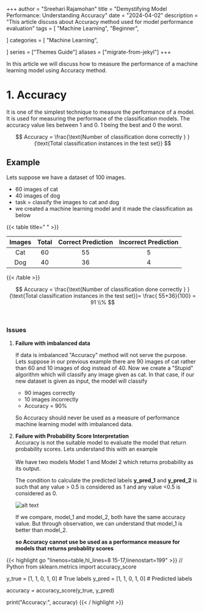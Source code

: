 +++
author = "Sreehari Rajamohan"
title = "Demystifying Model Performance: Understanding Accuracy"
date = "2024-04-02"
description = "This article discuss about Accuracy method used for model performance evaluation"
tags = [
    "Machine Learning",
    "Beginner",
    
]
categories = [
    "Machine Learning",
  
]
series = ["Themes Guide"]
aliases = ["migrate-from-jekyl"]
+++

In this article we will discuss how to measure the performance of a machine learning model using Accuracy method.

<!--more-->

# 1. Accuracy

It is one of the simplest technique to measure the performance of a model. It is used for measuring the performace of the classification models. The accuracy value lies between 1 and 0. 1 being the best and 0 the worst.

$$
 Accuracy = \frac{\text{Number of classification done correctly } }{\text{Total classification instances in the test set}}
$$

## Example

Lets suppose we have a dataset of 100 images.

- 60 images of cat
- 40 images of dog
- task = classify the images to cat and dog
- we created a machine learning model and it made the classification as below

{{< table title=" " >}}

| Images | Total | Correct Prediction | Incorrect Prediction |
| :----: | :---: | :----------------: | :------------------: |
|  Cat   |  60   |         55         |          5           |
|  Dog   |  40   |         36         |          4           |

{{< /table >}}
<br>

$$
 Accuracy = \frac{\text{Number of classification done correctly } }{\text{Total classification instances in the test set}}= \frac{ 55+36}{100} = 91 \\%
$$

<br>

### Issues

1.  <b>Failure with imbalanced data</b>

    If data is imbalanced "Accuracy" method will not serve the purpose. Lets suppose in our previous example there are 90 images of cat rather than 60 and 10 images of dog instead of 40.
    Now we create a "Stupid" algorithm which will classify any image given as cat.
    In that case, if our new dataset is given as input, the model will classify

    - 90 images correctly
    - 10 images incorrectly
    - Accuracy = 90\%

    So Accuracy should never be used as a measure of performance machine learning model with imbalanced data.

2.  <b>Failure with Probability Score Interpretation</b>  
    Accuracy is not the suitable model to evaluate the model that return probability scores. Lets understand this with an example  
    <br>
    We have two models Model 1 and Model 2 which returns probability as its output. <div>The condition to calculate the predicted labels **y_pred_1** and **y_pred_2** is such that any value > 0.5 is considered as 1 and any value <0.5 is considered as 0.

    ![alt text](/accuracy_1.png)

    If we compare, model_1 and model_2, both have the same accuracy value.
    But through observation, we can understand that model_1 is better than model_2.</div><b>
    so Accuracy cannot use be used as a performance measure for models that returns probablity scores</b>

{{< highlight go "linenos=table,hl_lines=8 15-17,linenostart=199" >}}
// Python
from sklearn.metrics import accuracy_score

y_true = [1, 1, 0, 1, 0] # True labels
y_pred = [1, 1, 0, 1, 0] # Predicted labels

accuracy = accuracy_score(y_true, y_pred)

print("Accuracy:", accuracy)
{{< / highlight >}}
